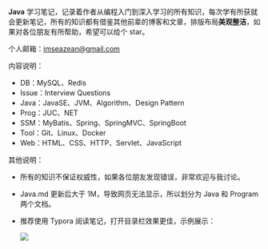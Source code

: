 **Java** 学习笔记，记录着作者从编程入门到深入学习的所有知识，每次学有所获就会更新笔记，所有的知识都有借鉴其他前辈的博客和文章，排版布局**美观整洁**，如果对各位朋友有所帮助，希望可以给个 star。

个人邮箱：imseazean@gmail.com

内容说明：

* DB：MySQL、Redis
* Issue：Interview Questions
* Java：JavaSE、JVM、Algorithm、Design Pattern
* Prog：JUC、NET
* SSM：MyBatis、Spring、SpringMVC、SpringBoot
* Tool：Git、Linux、Docker
* Web：HTML、CSS、HTTP、Servlet、JavaScript

其他说明：

* 所有的知识不保证权威性，如果各位朋友发现错误，非常欢迎与我讨论。

* Java.md 更新后大于 1M，导致网页无法显示，所以划分为 Java 和 Program 两个文档。

* 推荐使用 Typora 阅读笔记，打开目录栏效果更佳，示例展示：

  ![](https://gitee.com/seazean/images/raw/master/Java/Java-图片.png)

